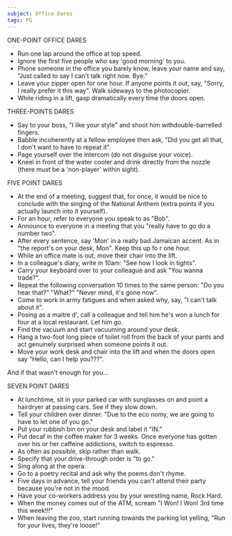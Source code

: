 ```yaml
---
subject: Office Dares
tags: PG
---
```

ONE-POINT OFFICE DARES
- Run one lap around the office at top speed.
- Ignore the first five people who say 'good morning' to you.
- Phone someone in the office you barely know, leave your name and say, "Just called to say I can't talk right now. Bye."
- Leave your zipper open for one hour. If anyone points it out, say, "Sorry, I really prefer it this way". Walk sideways to the photocopier.
- While riding in a lift, gasp dramatically every time the doors open.

THREE-POINTS DARES
- Say to your boss, "I like your style" and shoot him withdouble-barrelled fingers.
- Babble incoherently at a fellow employee then ask, "Did you get all that, I don't want to have to repeat it".
- Page yourself over the intercom (do not disguise your voice).
- Kneel in front of the water cooler and drink directly from the nozzle (there must be a 'non-player' within sight).

FIVE POINT DARES
- At the end of a meeting, suggest that, for once, it would be nice to conclude with the singing of the National Anthem (extra points if you actually launch into it yourself).
- For an hour, refer to everyone you speak to as "Bob".
- Announce to everyone in a meeting that you "really have to go do a number two".
- After every sentence, say 'Mon' in a really bad Jamaican accent. As in "the report's on your desk, Mon". Keep this up fo r one hour.
- While an office mate is out, move their chair into the lift.
- In a colleague's diary, write in 10am: "See how I look in tights".
- Carry your keyboard over to your colleague and ask "You wanna trade?".
- Repeat the following conversation 10 times to the same person: "Do you hear that?" "What?" "Never mind, it's gone now".
- Come to work in army fatigues and when asked why, say, "I can't talk about it".
- Posing as a maitre d', call a colleague and tell him he's won a lunch for four at a local restaurant. Let him go.
- Find the vacuum and start vacuuming around your desk.
- Hang a two-foot long piece of toilet roll from the back of your pants and act genuinely surprised when someone points it out.
- Move your work desk and chair into the lift and when the doors open say "Hello, can I help you???".

And if that wasn't enough for you...

SEVEN POINT DARES
- At lunchtime, sit in your parked car with sunglasses on and point a hairdryer at passing cars. See if they slow down.
- Tell your children over dinner. "Due to the eco nomy, we are going to have to let one of you go."
- Put your rubbish bin on your desk and label it "IN."
- Put decaf in the coffee maker for 3 weeks. Once everyone has gotten over his or her caffeine addictions, switch to espresso.
- As often as possible, skip rather than walk.
- Specify that your drive-through order is "to go."
- Sing along at the opera.
- Go to a poetry recital and ask why the poems don't rhyme.
- Five days in advance, tell your friends you can't attend their party because you're not in the mood.
- Have your co-workers address you by your wrestling name, Rock Hard.
- When the money comes out of the ATM, scream "I Won! I Won! 3rd time this week!!!"
- When leaving the zoo, start running towards the parking lot yelling, "Run for your lives, they're loose!"
